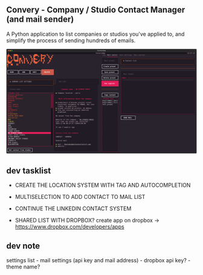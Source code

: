 ## Convery - Company / Studio Contact Manager (and mail sender)

A Python application to list companies or studios you've applied to, 
and simplify the process of sending hundreds of emails.

![Convery TUI](images/img_ConveryApp.svg)


## dev tasklist
- CREATE THE LOCATION SYSTEM WITH TAG AND AUTOCOMPLETION
- MULTISELECTION TO ADD CONTACT TO MAIL LIST

- CONTINUE THE LINKEDIN CONTACT SYSTEM
- SHARED LIST WITH DROPBOX?
	create app on dropbox → https://www.dropbox.com/developers/apps

## dev note
settings list 
	- mail settings (api key and mail address)
	- dropbox api key?
	- theme name?